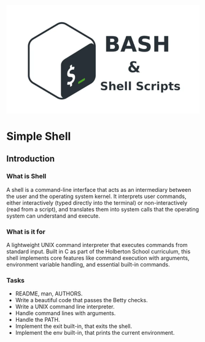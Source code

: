 ![image](img/shell.png)
<h1>Simple Shell</h1>

## Introduction

### What is Shell
A shell is a command-line interface that acts as an intermediary between the user and the operating system kernel. It interprets user commands, either interactively (typed directly into the terminal) or non-interactively (read from a script), and translates them into system calls that the operating system can understand and execute.

### What is it for
A lightweight UNIX command interpreter that executes commands from standard input. Built in C as part of the Holberton School curriculum, this shell implements core features like command execution with arguments, environment variable handling, and essential built-in commands.

### Tasks

*  README, man, AUTHORS.
*  Write a beautiful code that passes the Betty checks.
*  Write a UNIX command line interpreter.
*  Handle command lines with arguments.
*  Handle the PATH.
*  Implement the exit built-in, that exits the shell.
*  Implement the env built-in, that prints the current environment.
